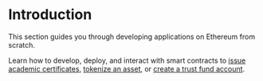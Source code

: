 # Introduction

This section guides you through developing applications on Ethereum from scratch.

Learn how to develop, deploy, and interact with smart contracts to [issue academic certificates](/tutorials/ethereum/academic-certificates-with-truffle), [tokenize an asset](/tutorials/ethereum/asset-tokenization-with-embark), or [create a trust fund account](/tutorials/ethereum/trust-fund-account-with-remix).